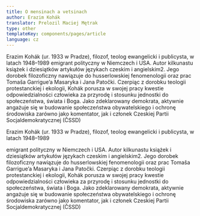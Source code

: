 ```yaml
---
title: O mensinach a vetsinach
author: Erazim Kohák
translator: Prelozil Maciej Mętrak
type: other
templateKey: components/pages/article
language: cz
---
```


Erazim Kohák (ur. 1933 w Pradze), filozof, teolog ewangelicki i publicysta, w
latach 1948–1989 emigrant polityczny w Niemczech i USA. Autor kilkunastu
książek i dziesiątków artykułów językach czeskim i angielskim2. Jego dorobek
filozoficzny nawiązuje do husserlowskiej fenomenologii oraz prac Tomaša
Garrigue’a Masaryka i Jana Patočki. Czerpiąc z dorobku teologii protestanckiej
i ekologii, Kohák porusza w swojej pracy kwestie odpowiedzialności człowieka
za przyrodę i stosunku jednostki do społeczeństwa, świata i Boga. Jako
zdeklarowany demokrata, aktywnie angażuje się w budowanie społeczeństwa
obywatelskiego i ochronę środowiska zarówno jako komentator, jak i członek
Czeskiej Partii Socjaldemokratycznej (ČSSD)

Erazim Kohák (ur. 1933 w Pradze), filozof, teolog ewangelicki i publicysta, w latach 1948–1989

emigrant polityczny w Niemczech i USA. Autor kilkunastu książek i dziesiątków artykułów językach czeskim i angielskim2. Jego dorobek filozoficzny nawiązuje do husserlowskiej fenomenologii oraz prac Tomaša Garrigue’a Masaryka i Jana Patočki. Czerpiąc z dorobku teologii protestanckiej i ekologii, Kohák porusza w swojej pracy kwestie odpowiedzialności człowieka za przyrodę i stosunku jednostki do społeczeństwa, świata i Boga. Jako zdeklarowany demokrata, aktywnie angażuje się w budowanie społeczeństwa obywatelskiego i ochronę środowiska zarówno jako komentator, jak i członek Czeskiej Partii Socjaldemokratycznej (ČSSD)
